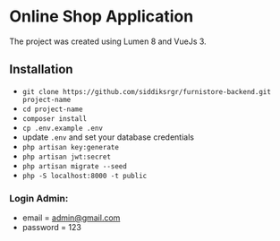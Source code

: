 # Online Shop Application

The project was created using Lumen 8 and VueJs 3.

## Installation

-   `git clone https://github.com/siddiksrgr/furnistore-backend.git project-name `
-   `cd project-name`
-   `composer install`
-   `cp .env.example .env`
-   update `.env` and set your database credentials
-   `php artisan key:generate`
-   `php artisan jwt:secret`
-   `php artisan migrate --seed`
-   `php -S localhost:8000 -t public`

### Login Admin:

-   email = admin@gmail.com
-   password = 123
